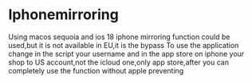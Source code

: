 # Iphonemirroring
Using macos sequoia and ios 18 iphone mirroring function could be used,but it is not available in EU,it is the bypass
To use the application change in the script your username and in the app store on iphone your shop to US account,not the icloud one,only app store,after you can completely use the function without apple preventing 

